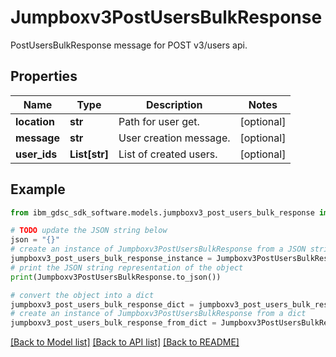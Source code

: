 # Jumpboxv3PostUsersBulkResponse

PostUsersBulkResponse message for POST v3/users api.

## Properties

Name | Type | Description | Notes
------------ | ------------- | ------------- | -------------
**location** | **str** | Path for user get. | [optional] 
**message** | **str** | User creation message. | [optional] 
**user_ids** | **List[str]** | List of created users. | [optional] 

## Example

```python
from ibm_gdsc_sdk_software.models.jumpboxv3_post_users_bulk_response import Jumpboxv3PostUsersBulkResponse

# TODO update the JSON string below
json = "{}"
# create an instance of Jumpboxv3PostUsersBulkResponse from a JSON string
jumpboxv3_post_users_bulk_response_instance = Jumpboxv3PostUsersBulkResponse.from_json(json)
# print the JSON string representation of the object
print(Jumpboxv3PostUsersBulkResponse.to_json())

# convert the object into a dict
jumpboxv3_post_users_bulk_response_dict = jumpboxv3_post_users_bulk_response_instance.to_dict()
# create an instance of Jumpboxv3PostUsersBulkResponse from a dict
jumpboxv3_post_users_bulk_response_from_dict = Jumpboxv3PostUsersBulkResponse.from_dict(jumpboxv3_post_users_bulk_response_dict)
```
[[Back to Model list]](../README.md#documentation-for-models) [[Back to API list]](../README.md#documentation-for-api-endpoints) [[Back to README]](../README.md)


